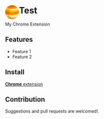 # <img src="public/icons/icon_48.png" width="45" align="left"> Test

My Chrome Extension

## Features

- Feature 1
- Feature 2

## Install

[**Chrome** extension]() <!-- TODO: Add chrome extension link inside parenthesis -->

## Contribution

Suggestions and pull requests are welcomed!.

